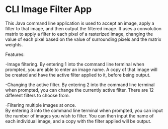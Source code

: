 # CLI Image Filter App

This Java command line application is used to accept an image, apply a filter to that image, and then output the filtered image. It uses a convolution matrix to apply a filter to each pixel of a rasterized image, changing the value of each pixel based on the value of surrounding pixels and the matrix weights.

Features:

-Image filtering.
By entering 1 into the command line terminal when prompted, you are able to enter an image name. A copy of that image will be created and have the active filter applied to it, before being output.

-Changing the active filter.
By entering 2 into the command line terminal when prompted, you can change the currently active filter. There are 12 different filters to choose from.

-Filtering multiple images at once.  
By entering 3 into the command line terminal when prompted, you can input the number of images you wish to filter. You can then input the name of each individual image, and a copy with the filter applied will be output.
